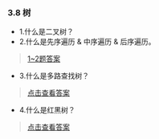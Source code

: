 ### 3.8 树

- 1.什么是二叉树？
- 2.什么是先序遍历 & 中序遍历 & 后序遍历。

> [1~2题答案](https://www.cnblogs.com/polly333/p/4740355.html)

- 3.什么是多路查找树？ 

> [点击查看答案](https://www.cnblogs.com/ssyfj/p/9508660.html)

- 4.什么是红黑树？

> [点击查看答案](https://www.cnblogs.com/zhuwbox/p/3634895.html)